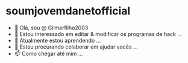 # soumjovemdanetofficial

- 👋 Olá, sou @ Gilmarfilho2003
- 👀 Estou interessado em editar & modificar os programas de hack ...
- 🌱 Atualmente estou aprendendo ...
- 💞️ Estou procurando colaborar em ajudar vocês ...
- 📫 Como chegar até mim ...


<!---
Gilmarfilho2003/Gilmarfilho2003 is a ✨ special ✨ repository because its `README.md` (this file) appears on your GitHub profile.
You can click the Preview link to take a look at your changes.
--->
